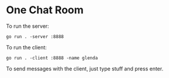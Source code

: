 # One Chat Room

To run the server:

    go run . -server :8888

To run the client:

    go run . -client :8888 -name glenda

To send messages with the client, just type stuff and press enter.
